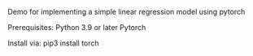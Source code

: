 Demo for implementing a simple linear regression model using pytorch

Prerequisites:
Python 3.9 or later 
Pytorch

Install via:
pip3 install torch



